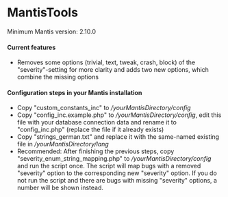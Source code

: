 # MantisTools

Minimum Mantis version: 2.10.0

#### Current features
- Removes some options (trivial, text, tweak, crash, block)  of the "severity"-setting for more clarity and adds two new options, which combine the missing options

#### Configuration steps in your Mantis installation
- Copy "custom_constants_inc" to */yourMantisDirectory/config*
- Copy "config_inc.example.php" to */yourMantisDirectory/config*, edit this file with your database connection data and rename it to "config_inc.php" (replace the file if it already exists)
- Copy "strings_german.txt" and replace it with the same-named existing file in */yourMantisDirectory/lang*
- Recommended: After finishing the previous steps, copy "severity_enum_string_mapping.php" to */yourMantisDirectory/config* and run the script once. The script will map bugs with a removed "severity" option to the corresponding new "severity" option. If you do not run the script and there are bugs with missing "severity" options, a number will be shown instead.
